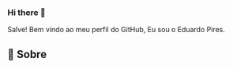 ### Hi there 👋

Salve! Bem vindo ao meu perfil do GitHub, Eu sou o Eduardo Pires.

## :page_with_curl: Sobre
<!--
**Eduardo-JP-Ferreira/Eduardo-JP-Ferreira** is a ✨ _special_ ✨ repository because its `README.md` (this file) appears on your GitHub profile.
Here are some ideas to get you started:
- 🔭 I’m currently working on ...
- 🌱 I’m currently learning ...
- 👯 I’m looking to collaborate on ...
- 🤔 I’m looking for help with ...
- 💬 Ask me about ...
- 📫 How to reach me: ...
- 😄 Pronouns: ...
- ⚡ Fun fact: ...
-->
